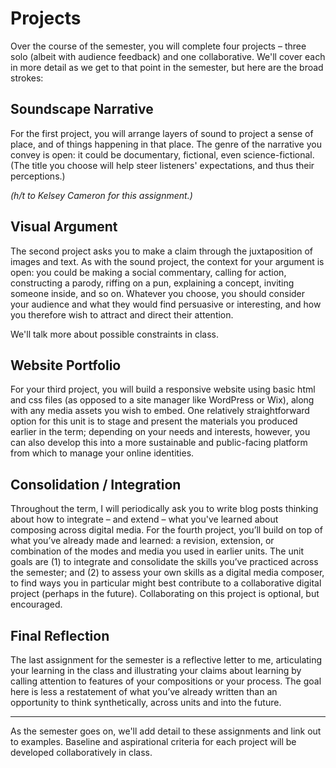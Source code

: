 # Projects

Over the course of the semester, you will complete four projects – three solo (albeit with audience feedback) and one collaborative. We'll cover each in more detail as we get to that point in the semester, but here are the broad strokes:

## Soundscape Narrative

For the first project, you will arrange layers of sound to project a sense of place, and of things happening in that place. The genre of the narrative you convey is open: it could be documentary, fictional, even science-fictional. (The title you choose will help steer listeners' expectations, and thus their perceptions.)

*(h/t to Kelsey Cameron for this assignment.)*


## Visual Argument

The second project asks you to make a claim through the juxtaposition of images and text. As with the sound project, the context for your argument is open: you could be making a social commentary, calling for action, constructing a parody, riffing on a pun, explaining a concept, inviting someone inside, and so on. Whatever you choose, you should consider your audience and what they would find persuasive or interesting, and how you therefore wish to attract and direct their attention.

We'll talk more about possible constraints in class.


## Website Portfolio

For your third project, you will build a responsive website using basic html and css files (as opposed to a site manager like WordPress or Wix), along with any media assets you wish to embed. One relatively straightforward option for this unit is to stage and present the materials you produced earlier in the term; depending on your needs and interests, however, you can also develop this into a more sustainable and public-facing platform from which to manage your online identities.


## Consolidation / Integration

Throughout the term, I will periodically ask you to write blog posts thinking about how to integrate – and extend – what you've learned about composing across digital media. For the fourth project, you’ll build on top of what you’ve already made and learned: a revision, extension, or combination of the modes and media you used in earlier units. The unit goals are (1) to integrate and consolidate the skills you’ve practiced across the semester; and (2) to assess your own skills as a digital media composer, to find ways you in particular might best contribute to a collaborative digital project (perhaps in the future). Collaborating on this project is optional, but encouraged.


## Final Reflection

The last assignment for the semester is a reflective letter to me, articulating your learning in the class and illustrating your claims about learning by calling attention to features of your compositions or your process. The goal here is less a restatement of what you’ve already written than an opportunity to think synthetically, across units and into the future.

<hr/>

As the semester goes on, we'll add detail to these assignments and link out to examples. Baseline and aspirational criteria for each project will be developed collaboratively in class.
